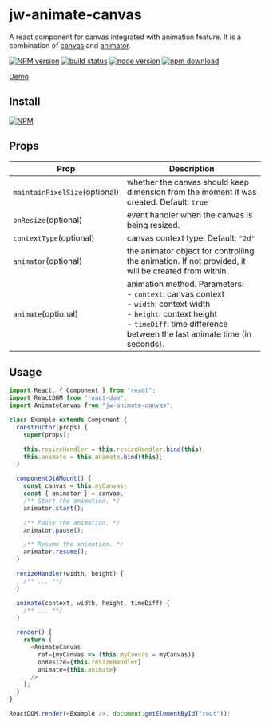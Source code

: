 # jw-animate-canvas

A react component for canvas integrated with animation feature.
It is a combination of [canvas](https://nodei.co/npm/jw-canvas) and [animator](https://nodei.co/npm/jw-animator).

[![NPM version][npm-image]][npm-url]
[![build status][travis-image]][travis-url]
[![node version][node-image]][node-url]
[![npm download][download-image]][download-url]

[npm-image]: http://img.shields.io/npm/v/jw-animate-canvas.svg
[npm-url]: http://npmjs.org/package/jw-animate-canvas
[travis-image]: https://img.shields.io/travis/WaiChungWong/jw-animate-canvas.svg
[travis-url]: https://travis-ci.org/WaiChungWong/jw-animate-canvas
[node-image]: https://img.shields.io/badge/node.js-%3E=_0.10-green.svg
[node-url]: http://nodejs.org/download/
[download-image]: https://img.shields.io/npm/dm/jw-animate-canvas.svg
[download-url]: https://npmjs.org/package/jw-animate-canvas

[Demo](http://waichungwong.github.io/jw-animate-canvas/build)

## Install

[![NPM](https://nodei.co/npm/jw-animate-canvas.png)](https://nodei.co/npm/jw-animate-canvas)

## Props

| Prop                          | Description                                                                                                                                                                                             |
| ----------------------------- | ------------------------------------------------------------------------------------------------------------------------------------------------------------------------------------------------------- |
| `maintainPixelSize`(optional) | whether the canvas should keep dimension from the moment it was created. Default: `true`                                                                                                                |
| `onResize`(optional)          | event handler when the canvas is being resized.                                                                                                                                                         |
| `contextType`(optional)       | canvas context type. Default: `"2d"`                                                                                                                                                                    |
| `animator`(optional)          | the animator object for controlling the animation. If not provided, it will be created from within.                                                                                                     |
| `animate`(optional)           | animation method. Parameters:<br> - `context`: canvas context<br> - `width`: context width<br> - `height`: context height<br> - `timeDiff`: time difference between the last animate time (in seconds). |

## Usage

```javascript
import React, { Component } from "react";
import ReactDOM from "react-dom";
import AnimateCanvas from "jw-animate-canvas";

class Example extends Component {
  constructor(props) {
    super(props);

    this.resizeHandler = this.resizeHandler.bind(this);
    this.animate = this.animate.bind(this);
  }

  componentDidMount() {
    const canvas = this.myCanvas;
    const { animator } = canvas;
    /** Start the animation. */
    animator.start();

    /** Pause the animation. */
    animator.pause();

    /** Resume the animation. */
    animator.resume();
  }

  resizeHandler(width, height) {
    /** ... **/
  }

  animate(context, width, height, timeDiff) {
    /** ... **/
  }

  render() {
    return (
      <AnimateCanvas
        ref={myCanvas => (this.myCanvas = myCanvas)}
        onResize={this.resizeHandler}
        animate={this.animate}
      />
    );
  }
}

ReactDOM.render(<Example />, document.getElementById("root"));
```
